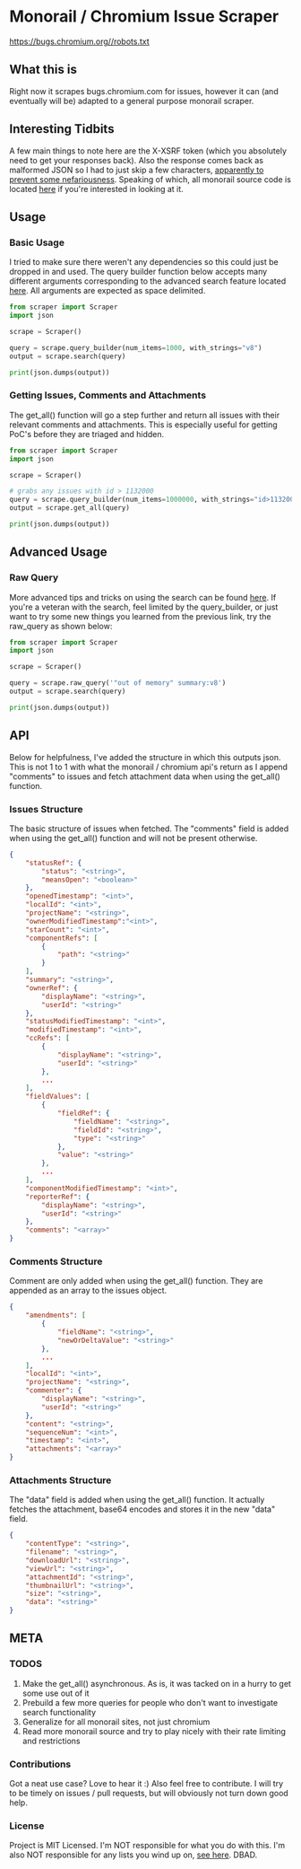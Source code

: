 # Monorail / Chromium Issue Scraper
https://bugs.chromium.org//robots.txt
## What this is

Right now it scrapes bugs.chromium.com for issues, however it can (and  eventually will be) adapted to a general purpose monorail scraper.

## Interesting Tidbits

A few main things to note here are the X-XSRF token (which you absolutely need to get your responses back). Also the response comes back as malformed JSON so I had to just skip a few characters, [apparently to prevent some nefariousness](https://chromium.googlesource.com/infra/infra/+/master/appengine/monorail/static/js/framework/framework-ajax.js). Speaking of which, all monorail source code is located [here](https://chromium.googlesource.com/infra/infra/+/master/appengine/monorail) if you're interested in looking at it.

## Usage

### Basic Usage

I tried to make sure there weren't any dependencies so this could just be dropped in and used. The query builder function below accepts many different arguments corresponding to the advanced search feature located [here](https://bugs.chromium.org/p/chromium/issues/advsearch). All arguments are expected as space delimited.

```python
from scraper import Scraper
import json

scrape = Scraper()

query = scrape.query_builder(num_items=1000, with_strings="v8")
output = scrape.search(query)

print(json.dumps(output))
```

### Getting Issues, Comments and Attachments

The get_all() function will go a step further and return all issues with their relevant comments and attachments. This is especially useful for getting PoC's before they are triaged and hidden.

```python
from scraper import Scraper
import json

scrape = Scraper()

# grabs any issues with id > 1132000
query = scrape.query_builder(num_items=1000000, with_strings="id>1132000 v8 security")
output = scrape.get_all(query)

print(json.dumps(output))
```

## Advanced Usage

### Raw Query

More advanced tips and tricks on using the search can be found [here](https://bugs.chromium.org/p/chromium/issues/searchtips). If you're a veteran with the search, feel limited by the query_builder, or just want to try some new things you learned from the previous link, try the raw_query as shown below:

```python
from scraper import Scraper
import json

scrape = Scraper()

query = scrape.raw_query('"out of memory" summary:v8')
output = scrape.search(query)

print(json.dumps(output))
```

## API

Below for helpfulness, I've added the structure in which this outputs json. This is not 1 to 1 with what the monorail / chromium api's return as I append "comments" to issues and fetch attachment data when using the get_all() function.

### Issues Structure

The basic structure of issues when fetched. The "comments" field is added when using the get_all() function and will not be present otherwise.

```json
{
    "statusRef": {
        "status": "<string>",
        "meansOpen": "<boolean>"
    },
    "openedTimestamp": "<int>",
    "localId": "<int>",
    "projectName": "<string>",
    "ownerModifiedTimestamp":"<int>",
    "starCount": "<int>",
    "componentRefs": [
        {
            "path": "<string>"
        }
    ],
    "summary": "<string>",
    "ownerRef": {
        "displayName": "<string>",
        "userId": "<string>"
    },
    "statusModifiedTimestamp": "<int>",
    "modifiedTimestamp": "<int>",
    "ccRefs": [
        {
            "displayName": "<string>",
            "userId": "<string>"
        },
        ...
    ],
    "fieldValues": [
        {
            "fieldRef": {
                "fieldName": "<string>",
                "fieldId": "<string>",
                "type": "<string>"
            },
            "value": "<string>"
        },
        ...
    ],
    "componentModifiedTimestamp": "<int>",
    "reporterRef": {
        "displayName": "<string>",
        "userId": "<string>"
    },
    "comments": "<array>"
}
```

### Comments Structure

Comment are only added when using the get_all() function. They are appended as an array to the issues object.

```json
{
    "amendments": [
        {
            "fieldName": "<string>",
            "newOrDeltaValue": "<string>"
        },
        ...
    ],
    "localId": "<int>",
    "projectName": "<string>",
    "commenter": {
        "displayName": "<string>",
        "userId": "<string>"
    },
    "content": "<string>",
    "sequenceNum": "<int>",
    "timestamp": "<int>",
    "attachments": "<array>"
}
```

### Attachments Structure

The "data" field is added when using the get_all() function. It actually fetches the attachment, base64 encodes and stores it in the new "data" field.

```json
{
    "contentType": "<string>",
    "filename": "<string>",
    "downloadUrl": "<string>",
    "viewUrl": "<string>",
    "attachmentId": "<string>",
    "thumbnailUrl": "<string>",
    "size": "<string>",
    "data": "<string>"
}
```

## META

### TODOS

1) Make the get_all() asynchronous. As is, it was tacked on in a hurry to get some use out of it  
2) Prebuild a few more queries for people who don't want to investigate search functionality  
3) Generalize for all monorail sites, not just chromium  
4) Read more monorail source and try to play nicely with their rate limiting and restrictions  

### Contributions

Got a neat use case? Love to hear it :) Also feel free to contribute. I will try to be timely on issues / pull requests, but will obviously not turn down good help.

### License

Project is MIT Licensed. I'm NOT responsible for what you do with this. I'm also NOT responsible for any lists you wind up on, [see here](https://chromium.googlesource.com/infra/infra/+/b83fc0c435a27eef10b5dd880a97af3e0c870201/appengine/monorail/dos.yaml). DBAD. 